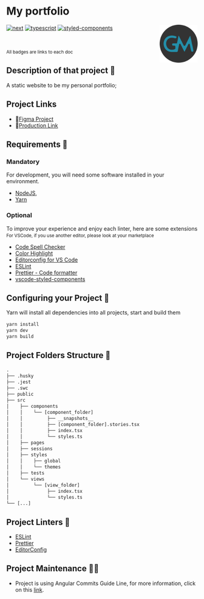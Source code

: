# My portfolio

<img src="https://raw.githubusercontent.com/GuiMoraesDev/portfolio/main/public/img/icon-512.png" alt="A letter dark gray G in shape of a triangle centralized inside a blue triangle  in front of a dark gray circle" height="100px" align="right" />

[![next](https://img.shields.io/badge/nextjs-%5E12.2.5-white?logo=Next.js)](https://nextjs.org/)
[![typescript](https://img.shields.io/badge/typescript-%5E4.8.2-blue?logo=Typescript)](https://www.typescriptlang.org/)
[![styled-components](https://img.shields.io/badge/styled--components-%5E5.3.5-ff69b4?logo=styled-components)](https://styled-components.com/)

</br>

<small>All badges are links to each doc</small>

## Description of that project 📖

A static website to be my personal portfolio;

## Project Links

- 📝[Figma Project](https://www.figma.com/file/9suTX5Z9gUJI257PzSHqbM/Personal-Website?node-id=103%3A2)
- 📱[Production Link](www.guimoraes.dev/)

## Requirements 🛑

### Mandatory

For development, you will need some software installed in your environment.

- [NodeJS](https://nodejs.org/en/download/),
- [Yarn](https://classic.yarnpkg.com/en/docs/install/#debian-stable)

### Optional

To improve your experience and enjoy each linter, here are some extensions </br>
<small>For VSCode, if you use another editor, please look at your marketplace</small>

- [Code Spell Checker](https://marketplace.visualstudio.com/items?itemName=streetsidesoftware.code-spell-checker)
- [Color Highlight](https://marketplace.visualstudio.com/items?itemName=naumovs.color-highlight)
- [Editorconfig for VS Code](https://marketplace.visualstudio.com/items?itemName=EditorConfig.EditorConfig)
- [ESLint](https://marketplace.visualstudio.com/items?itemName=dbaeumer.vscode-eslint)
- [Prettier - Code formatter](https://marketplace.visualstudio.com/items?itemName=esbenp.prettier-vscode)
- [vscode-styled-components](https://marketplace.visualstudio.com/items?itemName=jpoissonnier.vscode-styled-components)

## Configuring your Project 🧰

Yarn will install all dependencies into all projects, start and build them

```batch
yarn install
yarn dev
yarn build
```

## Project Folders Structure 👷

```code
.
├── .husky
├── .jest
├── .swc
├── public
├── src
│    ├── components
│    │    └── [component_folder]
│    │         ├── __snapshots__
│    │         ├── [component_folder].stories.tsx
│    │         ├── index.tsx
│    │         └── styles.ts
│    ├── pages
│    ├── sessions
│    ├── styles
│    │    ├── global
│    │    └── themes
│    ├── tests
│    └── views
│         └── [view_folder]
│              ├── index.tsx
│              └── styles.ts
└── [...]
```

## Project Linters 🧹

- [ESLint](https://eslint.org/)
- [Prettier](https://prettier.io/)
- [EditorConfig](https://editorconfig.org/)

## Project Maintenance 👨‍🔧

- Project is using Angular Commits Guide Line, for more information, click on this [link](https://github.com/angular/angular/blob/master/CONTRIBUTING.md#-commit-message-format).
